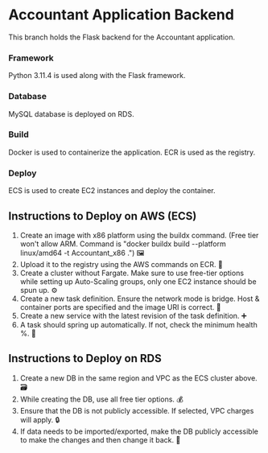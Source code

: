 # Accountant Application Backend

This branch holds the Flask backend for the Accountant application. 

### Framework
Python 3.11.4 is used along with the Flask framework. 

### Database
MySQL database is deployed on RDS.

### Build
Docker is used to containerize the application. ECR is used as the registry.

### Deploy
ECS is used to create EC2 instances and deploy the container.

## Instructions to Deploy on AWS (ECS)

1. Create an image with x86 platform using the buildx command. (Free tier won't allow ARM. Command is "docker buildx build --platform linux/amd64 -t Accountant_x86 .") 🖼️
2. Upload it to the registry using the AWS commands on ECR. 🚢
3. Create a cluster without Fargate. Make sure to use free-tier options while setting up Auto-Scaling groups, only one EC2 instance should be spun up. ⚙️
4. Create a new task definition. Ensure the network mode is bridge. Host & container ports are specified and the image URI is correct. 📝
5. Create a new service with the latest revision of the task definition. ➕
6. A task should spring up automatically. If not, check the minimum health %. 🔄

## Instructions to Deploy on RDS

1. Create a new DB in the same region and VPC as the ECS cluster above. 🗃️
2. While creating the DB, use all free tier options. 💰
3. Ensure that the DB is not publicly accessible. If selected, VPC charges will apply. 🔒
4. If data needs to be imported/exported, make the DB publicly accessible to make the changes and then change it back. 🔄
